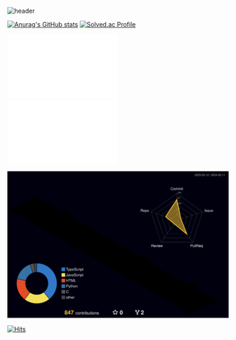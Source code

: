 ![header](https://capsule-render.vercel.app/api?type=waving&color=auto&height=120&animation=fadeIn&section=header&text=Hello!%20I'm%20y0c0y%20🌟&fontSize=60&fontAlign=52)

[![Anurag's GitHub stats](https://github-readme-stats.vercel.app/api?username=y0c0y)](https://github.com/anuraghazra/github-readme-stats)
[![Solved.ac Profile](http://mazassumnida.wtf/api/v2/generate_badge?boj=kkjsn1234)](https://solved.ac/kkjsn1234/)

<a href="s">
  <img src="https://raw.githubusercontent.com/y0c0y/github-stats-transparent/output/generated/overview.svg" width="49.7%" />
</a>

<a href="s">
  <img src="https://raw.githubusercontent.com/y0c0y/github-stats-transparent/output/generated/languages.svg" width="49.7%" />
</a>

![](./profile-3d-contrib/profile-night-rainbow.svg)


[![Hits](https://hits.seeyoufarm.com/api/count/incr/badge.svg?url=https%3A%2F%2Fgithub.com%2Fy0c0y&count_bg=%2379C83D&title_bg=%23555555&icon=github.svg&icon_color=%23E7E7E7&title=HI&edge_flat=false)](https://hits.seeyoufarm.com)
